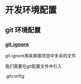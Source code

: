 # 开发环境配置

## git 环境配置

### [git.ignore](https://github.com/rowerdog/config/blob/master/git.ignore)

git.ignore用来屏蔽项目中多余的文件

我们需要在git配置文件中引入

.gitconfig



